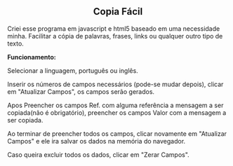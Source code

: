 # <h2 align="center">Copia Fácil</h2>

Criei esse programa em javascript e html5 baseado em uma necessidade minha. Facilitar a cópia de palavras, frases, links ou qualquer outro tipo de texto.

<strong>Funcionamento:</strong><br>

Selecionar a linguagem, português ou inglês.

Inserir os números de campos necessários (pode-se mudar depois), clicar em "Atualizar Campos", os campos serão gerados.<br>

Apos Preencher os campos Ref. com alguma referência a mensagem a ser copiada(não é obrigatório), preencher os campos Valor com a mensagem a ser copiada.<br>

Ao terminar de preencher todos os campos, clicar novamente em "Atualizar Campos" e ele ira salvar os dados na memória do navegador.<br>

Caso queira excluir todos os dados, clicar em "Zerar Campos".<br><br>
